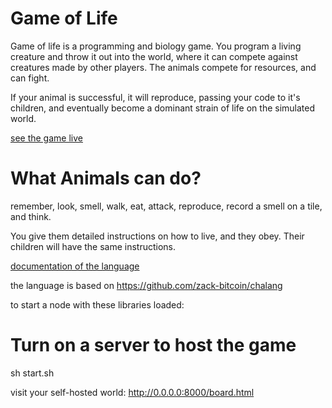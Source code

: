 Game of Life
=========

Game of life is a programming and biology game.
You program a living creature and throw it out into the world, where it can compete against creatures made by other players.
The animals compete for resources, and can fight.

If your animal is successful, it will reproduce, passing your code to it's children, and eventually become a dominant strain of life on the simulated world.

[see the game live](http://46.101.185.98:8000/board.html)

What Animals can do?
===================

remember, look, smell, walk, eat, attack, reproduce, record a smell on a tile, and think.

You give them detailed instructions on how to live, and they obey. Their children will have the same instructions.

[documentation of the language](/docs/opcodes.md)

the language is based on https://github.com/zack-bitcoin/chalang

to start a node with these libraries loaded:

Turn on a server to host the game
=========

sh start.sh

visit your self-hosted world: http://0.0.0.0:8000/board.html







